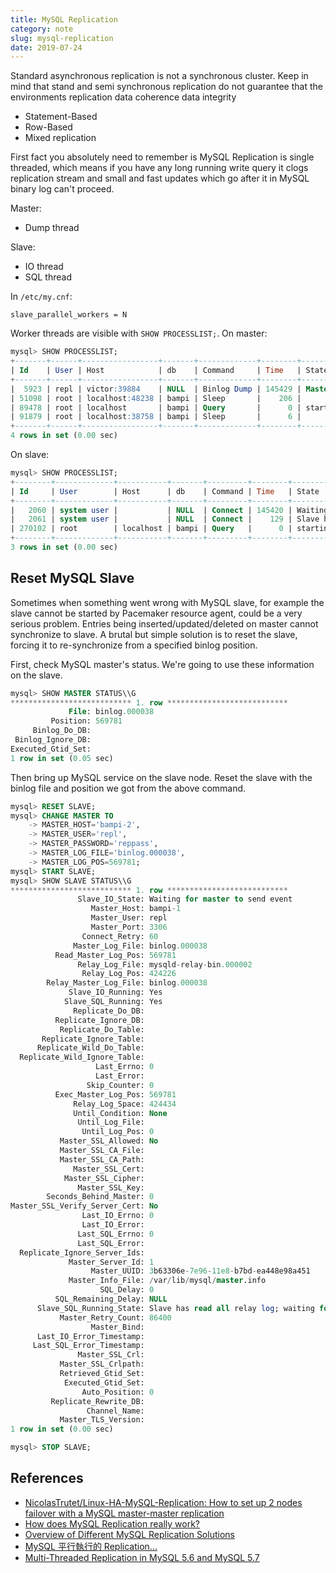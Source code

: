 ```yaml
---
title: MySQL Replication
category: note
slug: mysql-replication
date: 2019-07-24
---
```

Standard asynchronous replication is not a synchronous cluster. Keep in mind
that stand and semi synchronous replication do not guarantee that the
environments replication data coherence data integrity

-  Statement-Based
-  Row-Based
-  Mixed replication

First fact you absolutely need to remember is MySQL Replication is single
threaded, which means if you have any long running write query it clogs
replication stream and small and fast updates which go after it in MySQL binary
log can't proceed.

Master:

-  Dump thread

Slave:

-  IO thread
-  SQL thread

In `/etc/my.cnf`:

```text
slave_parallel_workers = N
```

Worker threads are visible with `SHOW PROCESSLIST;`. On master:

```sql
mysql> SHOW PROCESSLIST;
+-------+------+-----------------+-------+-------------+--------+---------------------------------------------------------------+------------------+
| Id    | User | Host            | db    | Command     | Time   | State                                                         | Info             |
+-------+------+-----------------+-------+-------------+--------+---------------------------------------------------------------+------------------+
|  5923 | repl | victor:39884    | NULL  | Binlog Dump | 145429 | Master has sent all binlog to slave; waiting for more updates | NULL             |
| 51098 | root | localhost:48238 | bampi | Sleep       |    206 |                                                               | NULL             |
| 89478 | root | localhost       | bampi | Query       |      0 | starting                                                      | SHOW PROCESSLIST |
| 91879 | root | localhost:38758 | bampi | Sleep       |      6 |                                                               | NULL             |
+-------+------+-----------------+-------+-------------+--------+---------------------------------------------------------------+------------------+
4 rows in set (0.00 sec)
```

On slave:

```sql
mysql> SHOW PROCESSLIST;
+--------+-------------+-----------+-------+---------+--------+--------------------------------------------------------+------------------+
| Id     | User        | Host      | db    | Command | Time   | State                                                  | Info             |
+--------+-------------+-----------+-------+---------+--------+--------------------------------------------------------+------------------+
|   2060 | system user |           | NULL  | Connect | 145420 | Waiting for master to send event                       | NULL             |
|   2061 | system user |           | NULL  | Connect |    129 | Slave has read all relay log; waiting for more updates | NULL             |
| 270102 | root        | localhost | bampi | Query   |      0 | starting                                               | SHOW PROCESSLIST |
+--------+-------------+-----------+-------+---------+--------+--------------------------------------------------------+------------------+
3 rows in set (0.00 sec)
```

## Reset MySQL Slave

Sometimes when something went wrong with MySQL slave, for example the slave
cannot be started by Pacemaker resource agent, could be a very serious problem.
Entries being inserted/updated/deleted on master cannot synchronize to slave. A
brutal but simple solution is to reset the slave, forcing it to re-synchronize
from a specified binlog position.

First, check MySQL master's status. We're going to use these information on the
slave.

```sql
mysql> SHOW MASTER STATUS\\G
*************************** 1. row ***************************
             File: binlog.000038
         Position: 569781
     Binlog_Do_DB:
 Binlog_Ignore_DB:
Executed_Gtid_Set:
1 row in set (0.05 sec)
```

Then bring up MySQL service on the slave node. Reset the slave with the binlog
file and position we got from the above command.

```sql
mysql> RESET SLAVE;
mysql> CHANGE MASTER TO
    -> MASTER_HOST='bampi-2',
    -> MASTER_USER='repl',
    -> MASTER_PASSWORD='reppass',
    -> MASTER_LOG_FILE='binlog.000038',
    -> MASTER_LOG_POS=569781;
mysql> START SLAVE;
mysql> SHOW SLAVE STATUS\\G
*************************** 1. row ***************************
               Slave_IO_State: Waiting for master to send event
                  Master_Host: bampi-1
                  Master_User: repl
                  Master_Port: 3306
                Connect_Retry: 60
              Master_Log_File: binlog.000038
          Read_Master_Log_Pos: 569781
               Relay_Log_File: mysqld-relay-bin.000002
                Relay_Log_Pos: 424226
        Relay_Master_Log_File: binlog.000038
             Slave_IO_Running: Yes
            Slave_SQL_Running: Yes
              Replicate_Do_DB:
          Replicate_Ignore_DB:
           Replicate_Do_Table:
       Replicate_Ignore_Table:
      Replicate_Wild_Do_Table:
  Replicate_Wild_Ignore_Table:
                   Last_Errno: 0
                   Last_Error:
                 Skip_Counter: 0
          Exec_Master_Log_Pos: 569781
              Relay_Log_Space: 424434
              Until_Condition: None
               Until_Log_File:
                Until_Log_Pos: 0
           Master_SSL_Allowed: No
           Master_SSL_CA_File:
           Master_SSL_CA_Path:
              Master_SSL_Cert:
            Master_SSL_Cipher:
               Master_SSL_Key:
        Seconds_Behind_Master: 0
Master_SSL_Verify_Server_Cert: No
                Last_IO_Errno: 0
                Last_IO_Error:
               Last_SQL_Errno: 0
               Last_SQL_Error:
  Replicate_Ignore_Server_Ids:
             Master_Server_Id: 1
                  Master_UUID: 3b63306e-7e96-11e8-b7bd-ea448e98a451
             Master_Info_File: /var/lib/mysql/master.info
                    SQL_Delay: 0
          SQL_Remaining_Delay: NULL
      Slave_SQL_Running_State: Slave has read all relay log; waiting for more updates
           Master_Retry_Count: 86400
                  Master_Bind:
      Last_IO_Error_Timestamp:
     Last_SQL_Error_Timestamp:
               Master_SSL_Crl:
           Master_SSL_Crlpath:
           Retrieved_Gtid_Set:
            Executed_Gtid_Set:
                Auto_Position: 0
         Replicate_Rewrite_DB:
                 Channel_Name:
           Master_TLS_Version:
1 row in set (0.00 sec)

mysql> STOP SLAVE;
```

## References

-  [NicolasTrutet/Linux-HA-MySQL-Replication: How to set up 2 nodes failover
   with a MySQL master-master
   replication](https://github.com/NicolasTrutet/Linux-HA-MySQL-Replication)
-  [How does MySQL Replication really work?](https://www.percona.com/blog/2013/01/09/how-does-mysql-replication-really-work/)
-  [Overview of Different MySQL Replication Solutions](https://www.percona.com/blog/2017/02/07/overview-of-different-mysql-replication-solutions/)
-  [MySQL 平行執行的 Replication...](https://blog.gslin.org/archives/2013/01/09/3117/mysql-%E5%B9%B3%E8%A1%8C%E5%9F%B7%E8%A1%8C%E7%9A%84-replication/)
-  [Multi-Threaded Replication in MySQL 5.6 and MySQL 5.7](https://www.percona.com/live/mysql-conference-2015/sites/default/files/slides/MySQL_MultiThreaded_Replication.pdf)
